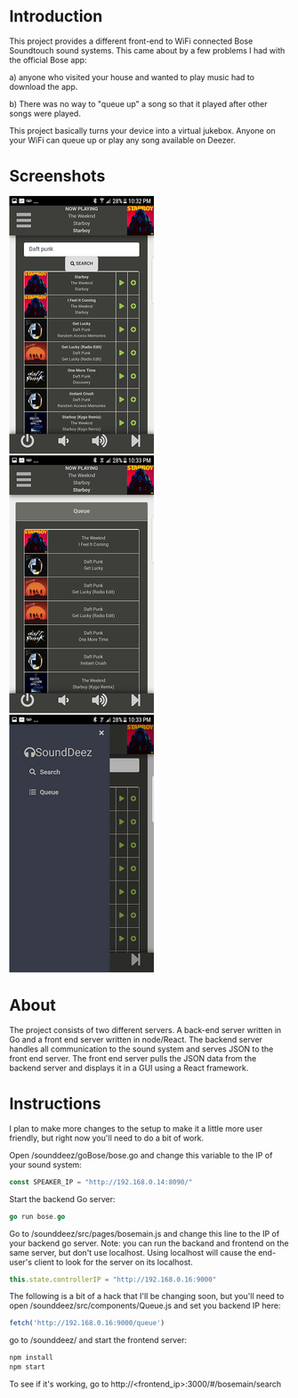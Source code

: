 Introduction
=====
This project provides a different front-end to WiFi connected Bose Soundtouch sound systems. This came about by a few problems I had with the official Bose app:

a) anyone who visited your house and wanted to play music had to download the app.

b) There was no way to "queue up" a song so that it played after other songs were played.

This project basically turns your device into a virtual jukebox. Anyone on your WiFi can queue up or play any song available on Deezer.

Screenshots
=====
![screenshot](screenshots/search.png "Search")
![screenshot](screenshots/queue.png "Queue")
![screenshot](screenshots/sidebar.png "Sidebar")

About
=====
The project consists of two different servers. A back-end server written in Go and a front end server written in node/React. The backend server handles all communication to the sound system and serves JSON to the front end server. The front end server pulls the JSON data from the backend server and displays it in a GUI using a React framework.

Instructions
=====
I plan to make more changes to the setup to make it a little more user friendly, but right now you'll need to do a bit of work.

Open /sounddeez/goBose/bose.go and change this variable to the IP of your sound system:

```go
const SPEAKER_IP = "http://192.168.0.14:8090/"
```

Start the backend Go server:

```go
go run bose.go
```

Go to /sounddeez/src/pages/bosemain.js and change this line to the IP of your backend go server. Note: you can run the backand and frontend on the same server, but don't use localhost. Using localhost will cause the end-user's client to look for the server on its localhost.

```javascript
this.state.controllerIP = "http://192.168.0.16:9000"
```
The following is a bit of a hack that I'll be changing soon, but you'll need to open /sounddeez/src/components/Queue.js and set you backend IP here:

```javascript
fetch('http://192.168.0.16:9000/queue')
```
go to /sounddeez/ and start the frontend server:

```bash
npm install
npm start
```

To see if it's working, go to http://<frontend_ip>:3000/#/bosemain/search








